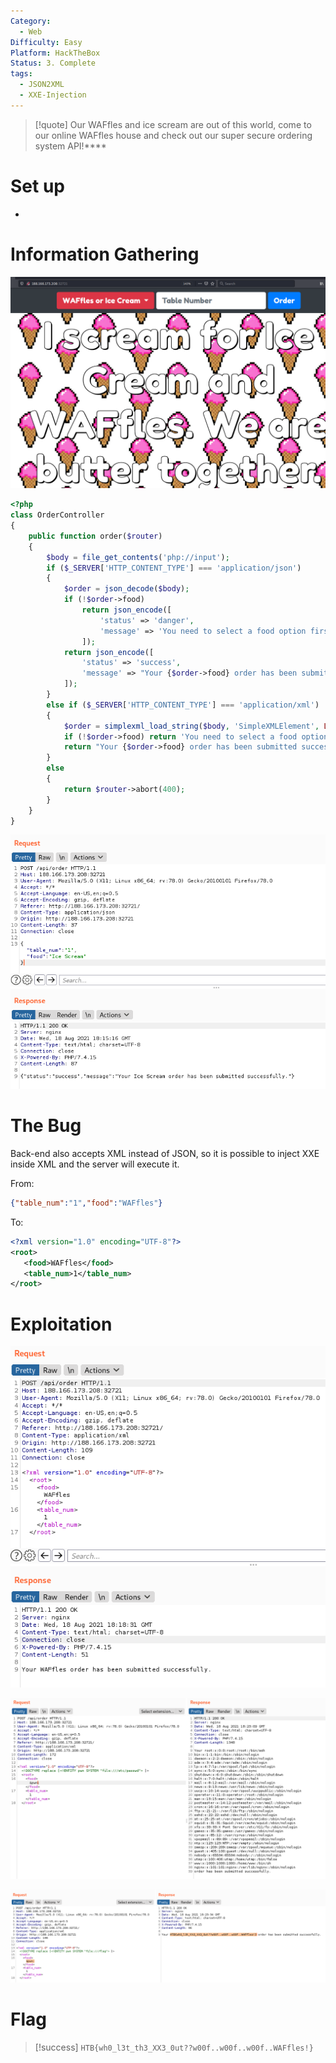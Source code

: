 ```yaml
---
Category:
  - Web
Difficulty: Easy
Platform: HackTheBox
Status: 3. Complete
tags:
  - JSON2XML
  - XXE-Injection
---
```

>[!quote]
> Our WAFfles and ice scream are out of this world, come to our online WAFfles house and check out our super secure ordering system API!****


# Set up

-

# Information Gathering

![Pasted image 20210818201502.png](../../zzz_res/attachments/Pasted_image_20210818201502.png)

```php
<?php
class OrderController
{
    public function order($router)
    {
        $body = file_get_contents('php://input');
        if ($_SERVER['HTTP_CONTENT_TYPE'] === 'application/json')
        {
            $order = json_decode($body);
            if (!$order->food) 
                return json_encode([
                    'status' => 'danger',
                    'message' => 'You need to select a food option first'
                ]);
            return json_encode([
                'status' => 'success',
                'message' => "Your {$order->food} order has been submitted successfully."
            ]);
        }
        else if ($_SERVER['HTTP_CONTENT_TYPE'] === 'application/xml')
        {
            $order = simplexml_load_string($body, 'SimpleXMLElement', LIBXML_NOENT);
            if (!$order->food) return 'You need to select a food option first';
            return "Your {$order->food} order has been submitted successfully.";
        }
        else
        {
            return $router->abort(400);
        }
    }
}
```

![Pasted image 20210818201919.png](../../zzz_res/attachments/Pasted_image_20210818201919.png)

# The Bug

Back-end also accepts XML instead of JSON, so it is possible to inject XXE inside XML and the server will execute it.

From:

```json
{"table_num":"1","food":"WAFfles"}
```

To:

```xml
<?xml version="1.0" encoding="UTF-8"?>
<root>
   <food>WAFfles</food>
   <table_num>1</table_num>
</root>
```

# Exploitation

![Pasted image 20210818202015.png](../../zzz_res/attachments/Pasted_image_20210818202015.png)

![Pasted image 20210818202326.png](../../zzz_res/attachments/Pasted_image_20210818202326.png)

![Pasted image 20210818202442.png](../../zzz_res/attachments/Pasted_image_20210818202442.png)

# Flag

>[!success]
>`HTB{wh0_l3t_th3_XX3_0ut??w00f..w00f..w00f..WAFfles!}`


